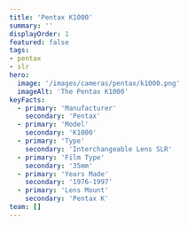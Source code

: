```yaml
---
title: 'Pentax K1000'
summary: ''
displayOrder: 1
featured: false
tags:
- pentax
- slr
hero:
  image: '/images/cameras/pentax/k1000.png'
  imageAlt: 'The Pentax K1000'
keyFacts:
  - primary: 'Manufacturer'
    secondary: 'Pentax'
  - primary: 'Model'
    secondary: 'K1000'
  - primary: 'Type'
    secondary: 'Interchangeable Lens SLR'
  - primary: 'Film Type'
    secondary: '35mm'
  - primary: 'Years Made'
    secondary: '1976-1997'
  - primary: 'Lens Mount'
    secondary: 'Pentax K'
team: []
---
```

